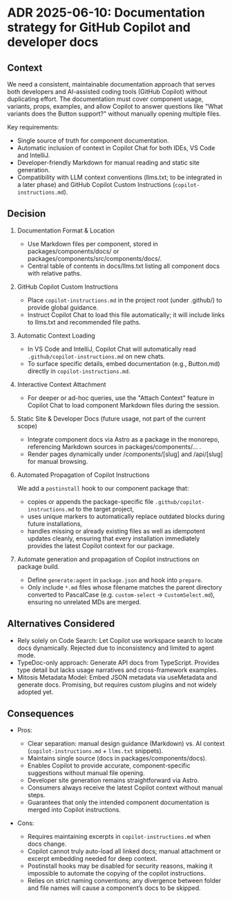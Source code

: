 # ADR 2025-06-10: Documentation strategy for GitHub Copilot and developer docs

## Context

We need a consistent, maintainable documentation approach that serves both developers and AI-assisted coding
tools (GitHub Copilot) without duplicating effort. The documentation must cover component usage, variants, props,
examples, and allow Copilot to answer questions like "What variants does the Button support?" without manually
opening multiple files.

Key requirements:

- Single source of truth for component documentation.
- Automatic inclusion of context in Copilot Chat for both IDEs, VS Code and IntelliJ.
- Developer-friendly Markdown for manual reading and static site generation.
- Compatibility with LLM context conventions (llms.txt; to be integrated in a later phase) and GitHub Copilot Custom Instructions (`copilot-instructions.md`).

## Decision

1. Documentation Format & Location

    - Use Markdown files per component, stored in packages/components/docs/ or packages/components/src/components/docs/.
    - Central table of contents in docs/llms.txt listing all component docs with relative paths.

2. GitHub Copilot Custom Instructions

    - Place `copilot-instructions.md` in the project root (under .github/) to provide global guidance.
    - Instruct Copilot Chat to load this file automatically; it will include links to llms.txt and recommended file paths.

3. Automatic Context Loading

    - In VS Code and IntelliJ, Copilot Chat will automatically read `.github/copilot-instructions.md` on new chats.
    - To surface specific details, embed documentation (e.g., Button.md) directly in `copilot-instructions.md`.

4. Interactive Context Attachment

    - For deeper or ad-hoc queries, use the "Attach Context" feature in Copilot Chat to load component Markdown files during the session.

5. Static Site & Developer Docs (future usage, not part of the current scope)

    - Integrate component docs via Astro as a package in the monorepo, referencing Markdown sources in packages/components/... .
    - Render pages dynamically under /components/[slug] and /api/[slug] for manual browsing.

6. Automated Propagation of Copilot Instructions

    We add a `postinstall` hook to our component package that:

    - copies or appends the package-specific file `.github/copilot-instructions.md` to the target project,
    - uses unique markers to automatically replace outdated blocks during future installations,
    - handles missing or already existing files as well as idempotent updates cleanly, ensuring that every installation immediately provides the latest Copilot context for our package.

7. Automate generation and propagation of Copilot instructions on package build.

    - Define `generate:agent` in `package.json` and hook into `prepare`.
    - Only include `*.md` files whose filename matches the parent directory converted to PascalCase (e.g. `custom-select` → `CustomSelect.md`), ensuring no unrelated MDs are merged.

## Alternatives Considered

- Rely solely on Code Search: Let Copilot use workspace search to locate docs dynamically. Rejected due to inconsistency and limited to agent mode.
- TypeDoc-only approach: Generate API docs from TypeScript. Provides type detail but lacks usage narratives and cross-framework examples.
- Mitosis Metadata Model: Embed JSON metadata via useMetadata and generate docs. Promising, but requires custom plugins and not widely adopted yet.

## Consequences

- Pros:

    - Clear separation: manual design guidance (Markdown) vs. AI context (`copilot-instructions.md` + `llms.txt` snippets).
    - Maintains single source (docs in packages/components/docs).
    - Enables Copilot to provide accurate, component-specific suggestions without manual file opening.
    - Developer site generation remains straightforward via Astro.
    - Consumers always receive the latest Copilot context without manual steps.
    - Guarantees that only the intended component documentation is merged into Copilot instructions.

- Cons:
    - Requires maintaining excerpts in `copilot-instructions.md` when docs change.
    - Copilot cannot truly auto-load all linked docs; manual attachment or excerpt embedding needed for deep context.
    - Postinstall hooks may be disabled for security reasons, making it impossible to automate the copying of the copilot instructions.
    - Relies on strict naming conventions; any divergence between folder and file names will cause a component’s docs to be skipped.
